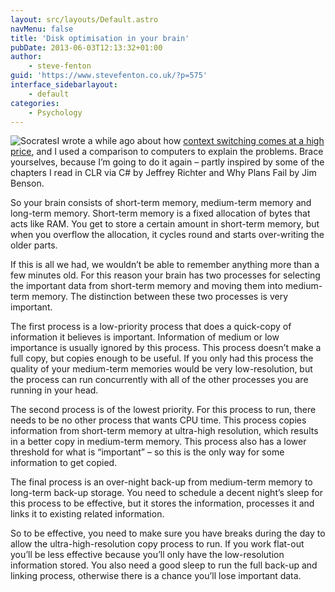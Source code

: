 ```yaml
---
layout: src/layouts/Default.astro
navMenu: false
title: 'Disk optimisation in your brain'
pubDate: 2013-06-03T12:13:32+01:00
author:
    - steve-fenton
guid: 'https://www.stevefenton.co.uk/?p=575'
interface_sidebarlayout:
    - default
categories:
    - Psychology
---
```


![Socrates](/img/2015/07/socrates.jpg)I wrote a while ago about how [context switching comes at a high price](/2012/06/Context-Switching-Comes-At-The-Price-Of-Delivery/), and I used a comparison to computers to explain the problems. Brace yourselves, because I’m going to do it again – partly inspired by some of the chapters I read in CLR via C# by Jeffrey Richter and Why Plans Fail by Jim Benson.

So your brain consists of short-term memory, medium-term memory and long-term memory. Short-term memory is a fixed allocation of bytes that acts like RAM. You get to store a certain amount in short-term memory, but when you overflow the allocation, it cycles round and starts over-writing the older parts.

If this is all we had, we wouldn’t be able to remember anything more than a few minutes old. For this reason your brain has two processes for selecting the important data from short-term memory and moving them into medium-term memory. The distinction between these two processes is very important.

The first process is a low-priority process that does a quick-copy of information it believes is important. Information of medium or low importance is usually ignored by this process. This process doesn’t make a full copy, but copies enough to be useful. If you only had this process the quality of your medium-term memories would be very low-resolution, but the process can run concurrently with all of the other processes you are running in your head.

The second process is of the lowest priority. For this process to run, there needs to be no other process that wants CPU time. This process copies information from short-term memory at ultra-high resolution, which results in a better copy in medium-term memory. This process also has a lower threshold for what is “important” – so this is the only way for some information to get copied.

The final process is an over-night back-up from medium-term memory to long-term back-up storage. You need to schedule a decent night’s sleep for this process to be effective, but it stores the information, processes it and links it to existing related information.

So to be effective, you need to make sure you have breaks during the day to allow the ultra-high-resolution copy process to run. If you work flat-out you’ll be less effective because you’ll only have the low-resolution information stored. You also need a good sleep to run the full back-up and linking process, otherwise there is a chance you’ll lose important data.